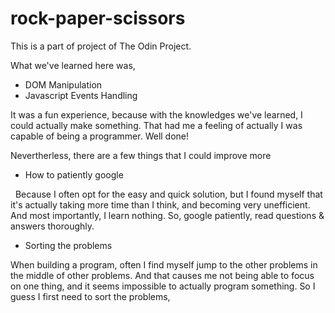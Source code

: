 # rock-paper-scissors

This is a part of project of The Odin Project.

What we've learned here was,
* DOM Manipulation
* Javascript Events Handling

It was a fun experience, because with the knowledges we've learned,
I could actually make something.
That had me a feeling of actually I was capable of being a programmer.
Well done!

Nevertherless, there are a few things that I could improve more
* How to patiently google
<p>&nbsp;&nbsp;Because I often opt for the easy and quick solution, but I found myself that
it's actually taking more time than I think, and becoming very unefficient.
And most importantly, I learn nothing. So, google patiently, read questions & answers thoroughly.</p>

* Sorting the problems

When building a program, often I find myself jump to the other problems in the middle
of other problems. And that causes me not being able to focus on one thing, and it seems
impossible to actually program something. So I guess I first need to sort the problems,

